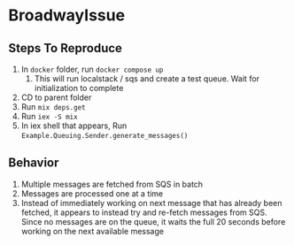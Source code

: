 # BroadwayIssue

## Steps To Reproduce
1. In `docker` folder, run `docker compose up`
    1. This will run localstack / sqs and create a test queue. Wait for initialization to complete
1. CD to parent folder
1. Run `mix deps.get`
1. Run `iex -S mix`
1. In iex shell that appears, Run `Example.Queuing.Sender.generate_messages()`


## Behavior
1. Multiple messages are fetched from SQS in batch
1. Messages are processed one at a time
1. Instead of immediately working on next message that has already been fetched, it appears to instead try and re-fetch messages from SQS. Since no messages are on the queue, it waits the full 20 seconds before working on the next available message
